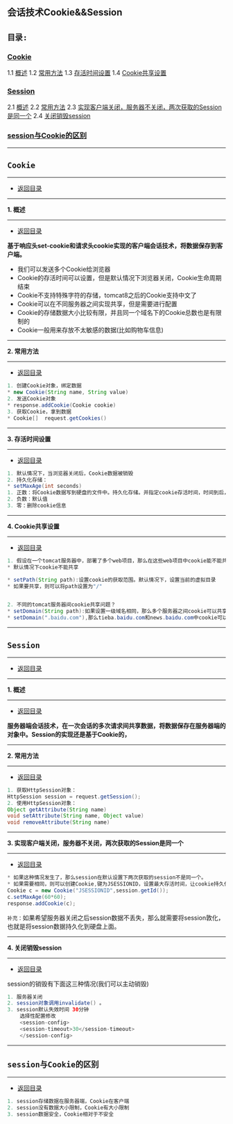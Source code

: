 ﻿## 会话技术Cookie&&Session

<a id="_top"></a>

## `目录:`

### <a href="#_1" rel="nofollow" target="_self">Cookie</a>
1.1 <a href="#_1.1" rel="nofollow" target="_self">概述</a>
1.2 <a href="#_1.2" rel="nofollow" target="_self">常用方法</a>
1.3 <a href="#_1.3" rel="nofollow" target="_self">存活时间设置</a>
1.4 <a href="#_1.4" rel="nofollow" target="_self">Cookie共享设置</a>
### <a href="#_2" rel="nofollow" target="_self">Session</a>
2.1 <a href="#_2.1" rel="nofollow" target="_self">概述</a>
2.2 <a href="#_2.2" rel="nofollow" target="_self">常用方法</a>
2.3 <a href="#_2.3" rel="nofollow" target="_self">实现客户端关闭，服务器不关闭，两次获取的Session是同一个</a>
2.4 <a href="#_2.4" rel="nofollow" target="_self">关闭销毁session</a>
### <a href="#_3" rel="nofollow" target="_self">session与Cookie的区别</a>

---

<a id="_1"></a>

## `Cookie`

--- 

- <a href="#_top" rel="nofollow" target="_self">返回目录</a>

---

<a id="_1.1"></a>

**1. 概述**

--- 

- <a href="#_top" rel="nofollow" target="_self">返回目录</a>

**基于响应头set-cookie和请求头cookie实现的客户端会话技术，将数据保存到客户端。**

- 我们可以发送多个Cookie给浏览器
- Cookie的存活时间可以设置，但是默认情况下浏览器关闭，Cookie生命周期结束
- Cookie不支持特殊字符的存储，tomcat8之后的Cookie支持中文了
- Cookie可以在不同服务器之间实现共享，但是需要进行配置
- Cookie的存储数据大小比较有限，并且同一个域名下的Cookie总数也是有限制的
- Cookie一般用来存放不太敏感的数据(比如购物车信息)

---

<a id="_1.2"></a>

**2. 常用方法**

--- 

- <a href="#_top" rel="nofollow" target="_self">返回目录</a>

```java
1. 创建Cookie对象，绑定数据
* new Cookie(String name, String value)
2. 发送Cookie对象
* response.addCookie(Cookie cookie)
3. 获取Cookie，拿到数据
* Cookie[]  request.getCookies()
```

---

<a id="_1.3"></a>

**3. 存活时间设置**

--- 

- <a href="#_top" rel="nofollow" target="_self">返回目录</a>

```java
1. 默认情况下，当浏览器关闭后，Cookie数据被销毁
2. 持久化存储：
* setMaxAge(int seconds)
1. 正数：将Cookie数据写到硬盘的文件中。持久化存储。并指定cookie存活时间，时间到后，cookie文件自动失效
2. 负数：默认值
3. 零：删除cookie信息
```

---

<a id="_1.4"></a>

**4. Cookie共享设置**

--- 

- <a href="#_top" rel="nofollow" target="_self">返回目录</a>

```java
1. 假设在一个tomcat服务器中，部署了多个web项目，那么在这些web项目中cookie能不能共享？
* 默认情况下cookie不能共享

* setPath(String path):设置cookie的获取范围。默认情况下，设置当前的虚拟目录
* 如果要共享，则可以将path设置为"/"


2. 不同的tomcat服务器间cookie共享问题？
* setDomain(String path):如果设置一级域名相同，那么多个服务器之间cookie可以共享
* setDomain(".baidu.com"),那么tieba.baidu.com和news.baidu.com中cookie可以共享
```

---

<a id="_2"></a>

## `Session`

--- 

- <a href="#_top" rel="nofollow" target="_self">返回目录</a>

---

<a id="_2.1"></a>

**1. 概述**

--- 

- <a href="#_top" rel="nofollow" target="_self">返回目录</a>

**服务器端会话技术，在一次会话的多次请求间共享数据，将数据保存在服务器端的对象中。Session的实现还是基于Cookie的，**

---

<a id="_2.2"></a>

**2. 常用方法**

--- 

- <a href="#_top" rel="nofollow" target="_self">返回目录</a>

```java
1. 获取HttpSession对象：
HttpSession session = request.getSession();
2. 使用HttpSession对象：
Object getAttribute(String name)
void setAttribute(String name, Object value)
void removeAttribute(String name)
```

---

<a id="_2.3"></a>

**3. 实现客户端关闭，服务器不关闭，两次获取的Session是同一个**

--- 

- <a href="#_top" rel="nofollow" target="_self">返回目录</a>

```java
* 如果这种情况发生了，那么session在默认设置下两次获取的session不是同一个。
* 如果需要相同，则可以创建Cookie,键为JSESSIONID，设置最大存活时间，让cookie持久化保存。
Cookie c = new Cookie("JSESSIONID",session.getId());
c.setMaxAge(60*60);
response.addCookie(c);
```

`补充：`如果希望服务器关闭之后session数据不丢失，那么就需要将session敦化，也就是将session数据持久化到硬盘上面。

---

<a id="_2.4"></a>

**4. 关闭销毁session**

--- 

- <a href="#_top" rel="nofollow" target="_self">返回目录</a>

session的销毁有下面这三种情况(我们可以主动销毁)

```java
1. 服务器关闭
2. session对象调用invalidate() 。
3. session默认失效时间 30分钟
    选择性配置修改
    <session-config>
    <session-timeout>30</session-timeout>
    </session-config>
```

---

<a id="_3"></a>

## `session与Cookie的区别`

--- 

- <a href="#_top" rel="nofollow" target="_self">返回目录</a>

```java
1. session存储数据在服务器端，Cookie在客户端
2. session没有数据大小限制，Cookie有大小限制
3. session数据安全，Cookie相对于不安全
```

